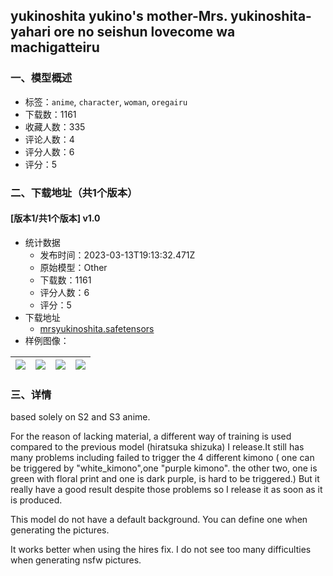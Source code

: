 ## yukinoshita yukino's mother-Mrs. yukinoshita-yahari ore no seishun lovecome wa machigatteiru
### 一、模型概述

- 标签：`anime`, `character`, `woman`, `oregairu`
- 下载数：1161
- 收藏人数：335
- 评论人数：4
- 评分人数：6
- 评分：5

### 二、下载地址（共1个版本）

#### [版本1/共1个版本] v1.0

- 统计数据
  - 发布时间：2023-03-13T19:13:32.471Z
  - 原始模型：Other
  - 下载数：1161
  - 评分人数：6
  - 评分：5
- 下载地址
  - [mrsyukinoshita.safetensors](https://civitai.com/api/download/models/22740)
- 样例图像：

| <img src="https://image.civitai.com/xG1nkqKTMzGDvpLrqFT7WA/780898c0-b987-4736-002e-dd846018b600/width=450/245451.jpeg" /> | <img src="https://image.civitai.com/xG1nkqKTMzGDvpLrqFT7WA/ced25be7-ad99-44b0-24e8-95bf28817700/width=450/245454.jpeg" /> | <img src="https://image.civitai.com/xG1nkqKTMzGDvpLrqFT7WA/4232b015-d04c-4408-04f0-c664546cb800/width=450/245453.jpeg" /> | <img src="https://image.civitai.com/xG1nkqKTMzGDvpLrqFT7WA/a999ddfc-35df-468d-9c4c-fac8238d5300/width=450/245452.jpeg" /> |
| ---- | ---- | ---- | ---- |


### 三、详情
<p>based solely on S2 and S3 anime.</p><p>For the reason of lacking material, a different way of training is used compared to the previous model (hiratsuka shizuka) I release.It still has many problems including failed to trigger the 4 different kimono ( one can be triggered by "white_kimono",one "purple kimono". the other two, one is green with floral print and one is dark purple, is hard to be triggered.) But it really have a good result despite those problems so I release it as soon as it is produced.</p><p>This model do not have a default background. You can define one when generating the pictures.</p><p>It works better when using the hires fix. I do not see too many difficulties when generating nsfw pictures.</p>